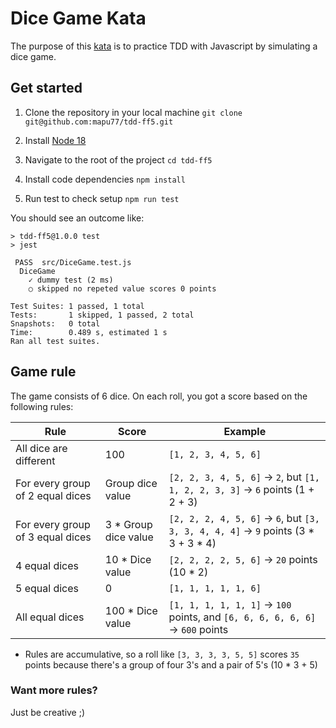 # Dice Game Kata

The purpose of this [kata](https://es.wikipedia.org/wiki/Kata#Discusiones_sobre_las_pr%C3%A1cticas_de_kata) is to practice TDD with Javascript by simulating a dice game.

## Get started

1. Clone the repository in your local machine
`git clone git@github.com:mapu77/tdd-ff5.git`

2. Install [Node 18](https://nodejs.org/en/download)

3. Navigate to the root of the project
`cd tdd-ff5`

4. Install code dependencies
`npm install`

5. Run test to check setup
`npm run test`

You should see an outcome like:
```
> tdd-ff5@1.0.0 test
> jest

 PASS  src/DiceGame.test.js
  DiceGame
    ✓ dummy test (2 ms)
    ○ skipped no repeted value scores 0 points

Test Suites: 1 passed, 1 total
Tests:       1 skipped, 1 passed, 2 total
Snapshots:   0 total
Time:        0.489 s, estimated 1 s
Ran all test suites.
```

## Game rule

The game consists of 6 dice. On each roll, you got a score based on the following rules:

| Rule                             | Score                | Example                                                                             |
| -------------------------------- | -------------------- | ----------------------------------------------------------------------------------- |
| All dice are different           | 100                  | `[1, 2, 3, 4, 5, 6]`                                                                |
| For every group of 2 equal dices | Group dice value     | `[2, 2, 3, 4, 5, 6]` -> `2`, but `[1, 1, 2, 2, 3, 3]` -> `6` points (1 + 2 + 3)     |
| For every group of 3 equal dices | 3 * Group dice value | `[2, 2, 2, 4, 5, 6]` -> `6`, but `[3, 3, 3, 4, 4, 4]` -> `9` points (3 * 3 + 3 * 4) |
| 4 equal dices                    | 10 * Dice value      | `[2, 2, 2, 2, 5, 6]` -> `20` points (10 * 2)                                        |
| 5 equal dices                    | 0                    | `[1, 1, 1, 1, 1, 6]`                                                                |
| All equal dices                  | 100 * Dice value     | `[1, 1, 1, 1, 1, 1]` -> `100` points, and `[6, 6, 6, 6, 6, 6]` -> `600` points      |

- Rules are accumulative, so a roll like `[3, 3, 3, 3, 5, 5]` scores `35` points because there's a group of four 3's and a pair of 5's (10 * 3 + 5)

### Want more rules?
Just be creative ;)